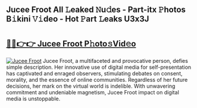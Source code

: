 ## Jucee Froot All 𝙻eaked 𝙽u𝚍es - Part-itx 𝙿hotos B𝚒kini 𝚅𝚒deo - Hot 𝙿art 𝙻eaks U3x3J

# <h2><a href="http://ld35eq1.urlbe.top/?page=Jucee+Froot">🔗🔗👉👉 Jucee Froot P𝚑oto𝚜Vid𝚎o</a></h2>

[![Jucee Froot](https://i.imgur.com/eBuTRDB.gif)](http://ld35eq1.urlbe.top/?page=Jucee+Froot)
Jucee Froot, a multifaceted and provocative person, defies simple description. Her innovative use of digital media for self-presentation has captivated and enraged observers, stimulating debates on consent, morality, and the essence of online communities. Regardless of her future decisions, her mark on the virtual world is indelible. With unwavering commitment and undeniable magnetism, Jucee Froot impact on digital media is unstoppable.
